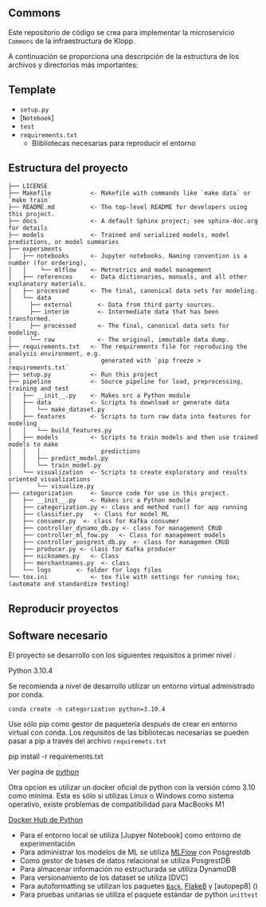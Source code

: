 ## Commons 

Este repositorio de código se crea para implementar la microservicio `Commons` de la infraestructura de Klopp.

A continuación se proporciona una descripción de la estructura de los archivos y directorios más importantes:

## Template

- `setup.py`
- [`Notebook`]
- `test`
- `requirements.txt`
    - Blibliotecas necesarias para reproducir el entorno

## Estructura del proyecto

```
├── LICENSE
├── Makefile           <- Makefile with commands like `make data` or `make train`
├── README.md          <- The top-level README for developers using this project.
├── docs               <- A default Sphinx project; see sphinx-doc.org for details
├── models             <- Trained and serialized models, model predictions, or model summaries
├── experiments 
│   ├── notebooks      <- Jupyter notebooks. Naming convention is a number (for ordering),
│   │    └── mlflow    <- Metretrics and model management 
│   ├── references     <- Data dictionaries, manuals, and all other explanatory materials.
│   ├── processed      <- The final, canonical data sets for modeling. 
│   └── data  
│     ├── external       <- Data from third party sources.
│     ├── interim        <- Intermediate data that has been transformed.
│     ├── processed      <- The final, canonical data sets for modeling.
│     └── raw            <- The original, immutable data dump.
├── requirements.txt   <- The requirements file for reproducing the analysis environment, e.g.
│                         generated with `pip freeze > requirements.txt`
├── setup.py           <- Run this project 
├── pipeline           <- Source pipeline for load, preprocessing, training and test 
│   ├── __init__.py    <- Makes src a Python module
│   ├── data           <- Scripts to download or generate data
│   │   └── make_dataset.py
│   ├── features       <- Scripts to turn raw data into features for modeling
│   │   └── build_features.py
│   ├── models         <- Scripts to train models and then use trained models to make
│   │   │                 predictions
│   │   ├── predict_model.py
│   │   └── train_model.py
│   └── visualization  <- Scripts to create exploratory and results oriented visualizations
│       └── visualize.py
├── categorization     <- Source code for use in this project.
│   ├── __init__.py    <- Makes src a Python module
│   ├── categorization.py <- class and method run() for app running 
│   ├── classifier.py   <- Class for model ML
│   ├── consumer.py  <- class for Kafka consumer 
│   ├── controller_dynamo_db.py <- class for management CRUD 
│   ├── controller_ml_fow.py   <- Class for management models
│   ├── controller_posgrest_db.py  <- class for managemen CRUD  
│   ├── producer.py <- class for Kafka producer
│   ├── nicknames.py   <- Class 
│   ├── merchantnames.py  <- class 
│   └── logs       <- folder for logs files 
└── tox.ini            <- tox file with settings for running tox;(automate and standardize testing)
```


## Reproducir proyectos 

## Software necesario

El proyecto se desarrollo con los siguientes requisitos a primer nivel :

Python 3.10.4

Se recomienda a nivel de desarrollo utilizar un entorno virtual administrado por conda.

`conda create -n categorization python=3.10.4` 

Use sólo pip como gestor de paquetería después de crear en entorno virtual con conda.
Los requisitos de las bibliotecas necesarias se pueden pasar a pip a través del archivo `requiremets.txt`

pip install -r requirements.txt

Ver pagína de [python](https://requirements-txt.readthedocs.io/en/latest/#:~:text=txt%20installing%20them%20using%20pip.&text=The%20installation%20process%20include%20only,That's%20it.&text=Customize%20it%20the%20way%20you,allow%20or%20disallow%20automated%20requirements)


Otra opcíon es utilizar un docker oficial de python con la versión cómo  3.10 como mínima. Esta es sólo si utilizas Linux o Windows como sistema operativo, existe problemas de compatibilidad para MacBooks M1


[Docker Hub de Python](https://hub.docker.com/_/python)

- Para el entorno local se utiliza [Jupyer Notebook] como entorno de experimentación
- Para administrar los modelos de ML se utiliza [MLFlow]() con Posgrestdb
- Como gestor de bases de datos relacional se utiliza PosgrestDB
- Para almacenar información no estructurada se utiliza DynamoDB
- Para versionamiento de los dataset se utiliza [DVC]
- Para autoformatting se utilizan los paquetes [`Back`](), [Flake8]()  y [autopep8] () 
- Para pruebas unitarias se utiliza el paquete estándar de python `unittest` 